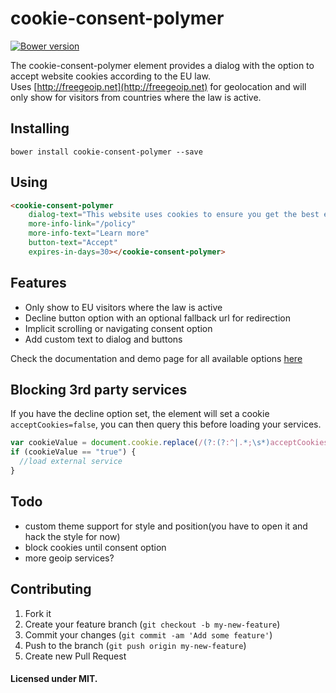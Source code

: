 # cookie-consent-polymer
[![Bower version](https://badge.fury.io/bo/cookie-consent-polymer.svg)](http://badge.fury.io/bo/cookie-consent-polymer)  

The cookie-consent-polymer element provides a dialog with the option to accept website cookies according
to the EU law.  
Uses [http://freegeoip.net](http://freegeoip.net) for geolocation and will only show for visitors from countries
where the law is active.


## Installing
```
bower install cookie-consent-polymer --save
```

## Using

```html
<cookie-consent-polymer
    dialog-text="This website uses cookies to ensure you get the best experience on our website."
    more-info-link="/policy"
    more-info-text="Learn more"
    button-text="Accept"
    expires-in-days=30></cookie-consent-polymer>
```

## Features

* Only show to EU visitors where the law is active
* Decline button option with an optional fallback url for redirection
* Implicit scrolling or navigating consent option
* Add custom text to dialog and buttons

Check the documentation and demo page for all available options [here](http://zisismaras.me/cookie-consent-polymer/components/cookie-consent-polymer/)

## Blocking 3rd party services
If you have the decline option set, the element will set a cookie `acceptCookies=false`, you can then query this before loading your services.
```javascript
var cookieValue = document.cookie.replace(/(?:(?:^|.*;\s*)acceptCookies\s*\=\s*([^;]*).*$)|^.*$/, "$1");
if (cookieValue == "true") {
  //load external service
}
```

## Todo

* custom theme support for style and position(you have to open it and hack the style for now)
* block cookies until consent option
* more geoip services?

## Contributing
1. Fork it
2. Create your feature branch (`git checkout -b my-new-feature`)
3. Commit your changes (`git commit -am 'Add some feature'`)
4. Push to the branch (`git push origin my-new-feature`)
5. Create new Pull Request

#### Licensed under MIT.
